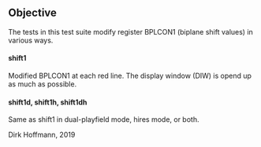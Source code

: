 ## Objective

The tests in this test suite modify register BPLCON1 (biplane shift values) in various ways.

#### shift1

Modified BPLCON1 at each red line. The display window (DIW) is opend up as much as possible. 

#### shift1d, shift1h, shift1dh

Same as shift1 in dual-playfield mode, hires mode, or both. 

Dirk Hoffmann, 2019
